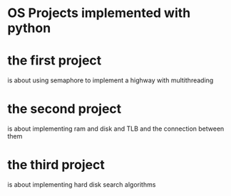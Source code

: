 
# OS Projects implemented with python
# the first project 
is about using semaphore to implement a highway with multithreading
# the second project 
is about implementing ram and disk and TLB and the connection between them
# the third project 
is about implementing hard disk search algorithms
